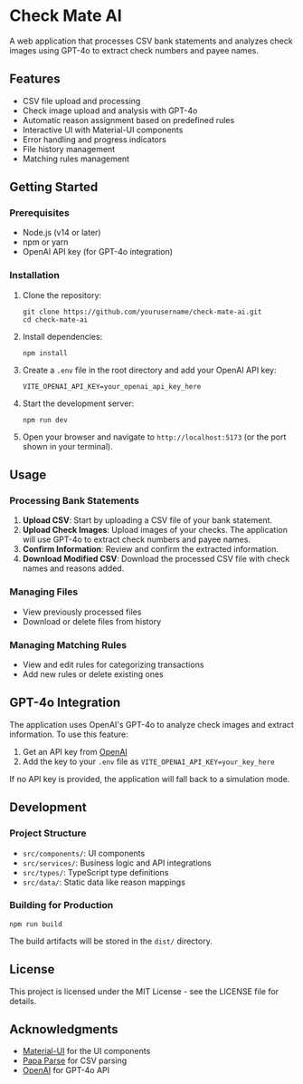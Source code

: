 # Check Mate AI

A web application that processes CSV bank statements and analyzes check images using GPT-4o to extract check numbers and payee names.

## Features

- CSV file upload and processing
- Check image upload and analysis with GPT-4o
- Automatic reason assignment based on predefined rules
- Interactive UI with Material-UI components
- Error handling and progress indicators
- File history management
- Matching rules management

## Getting Started

### Prerequisites

- Node.js (v14 or later)
- npm or yarn
- OpenAI API key (for GPT-4o integration)

### Installation

1. Clone the repository:
   ```
   git clone https://github.com/yourusername/check-mate-ai.git
   cd check-mate-ai
   ```

2. Install dependencies:
   ```
   npm install
   ```

3. Create a `.env` file in the root directory and add your OpenAI API key:
   ```
   VITE_OPENAI_API_KEY=your_openai_api_key_here
   ```

4. Start the development server:
   ```
   npm run dev
   ```

5. Open your browser and navigate to `http://localhost:5173` (or the port shown in your terminal).

## Usage

### Processing Bank Statements

1. **Upload CSV**: Start by uploading a CSV file of your bank statement.
2. **Upload Check Images**: Upload images of your checks. The application will use GPT-4o to extract check numbers and payee names.
3. **Confirm Information**: Review and confirm the extracted information.
4. **Download Modified CSV**: Download the processed CSV file with check names and reasons added.

### Managing Files

- View previously processed files
- Download or delete files from history

### Managing Matching Rules

- View and edit rules for categorizing transactions
- Add new rules or delete existing ones

## GPT-4o Integration

The application uses OpenAI's GPT-4o to analyze check images and extract information. To use this feature:

1. Get an API key from [OpenAI](https://platform.openai.com/api-keys)
2. Add the key to your `.env` file as `VITE_OPENAI_API_KEY=your_key_here`

If no API key is provided, the application will fall back to a simulation mode.

## Development

### Project Structure

- `src/components/`: UI components
- `src/services/`: Business logic and API integrations
- `src/types/`: TypeScript type definitions
- `src/data/`: Static data like reason mappings

### Building for Production

```
npm run build
```

The build artifacts will be stored in the `dist/` directory.

## License

This project is licensed under the MIT License - see the LICENSE file for details.

## Acknowledgments

- [Material-UI](https://mui.com/) for the UI components
- [Papa Parse](https://www.papaparse.com/) for CSV parsing
- [OpenAI](https://openai.com/) for GPT-4o API
